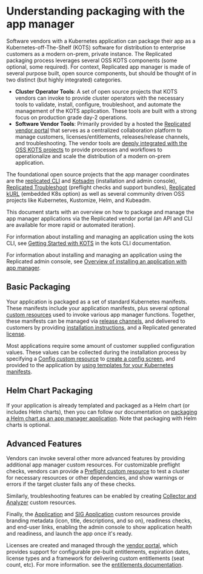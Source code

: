 # Understanding packaging with the app manager

Software vendors with a Kubernetes application can package their app as a Kubernetes-off-The-Shelf (KOTS) software for distribution to enterprise customers as a modern on-prem, private instance.
The Replicated packaging process leverages several OSS KOTS components (some optional, some required).
For context, Replicated app manager is made of several purpose built, open source components, but should be thought of in two distinct (but highly integrated) categories.

* **Cluster Operator Tools**: A set of open source projects that KOTS vendors can invoke to provide cluster operators with the necessary tools to validate, install, configure, troubleshoot, and automate the management of the KOTS application.
These tools are built with a strong focus on production grade day-2 operations.
* **Software Vendor Tools**: Primarily provided by a hosted the [Replicated vendor portal](https://vendor.replicated.com) that serves as a centralized collaboration platform to manage customers, licenses/entitlements, releases/release channels, and troubleshooting. The vendor tools are [deeply integrated with the OSS KOTS projects](https://blog.replicated.com/announcing-kots/) to provide processes and workflows to operationalize and scale the distribution of a modern on-prem application.

The foundational open source projects that the app manager coordinates are the [replicated CLI](https://kots.io/vendor/cli/getting-started/) and [Kotsadm](../enterprise/installing-overview) (installation and admin console), [Replicated Troubleshoot](https://troubleshoot.sh) (preflight checks and support bundles), [Replicated kURL](https://kurl.sh) (embedded K8s option) as well as several community driven OSS projects like Kubernetes, Kustomize, Helm, and Kubeadm.

This document starts with an overview on how to package and manage the app manager applications via the Replicated vendor portal (an API and CLI are available for more rapid or automated iteration).

For information about installing and managing an application using the kots CLI, see [Getting Started with KOTS](https://kots.io/kots-cli/getting-started/) in the kots CLI documentation.

For information about installing and managing an application using the Replicated admin console, see [Overview of installing an application with app manager](../enterprise/installing-overview).

## Basic Packaging
Your application is packaged as a set of standard Kubernetes manifests.
These manifests include your application manifests, plus several optional [custom resources](custom-resource-about) used to invoke various app manager functions.
Together, these manifests can be managed via [release channels](releases-understanding), and delivered to customers by providing [installation instructions](../enterprise/installing-overview), and a Replicated generated [license](licenses-about).

Most applications require some amount of customer supplied configuration values.
These values can be collected during the installation process by specifying a [Config custom resource](custom-resource-config) to [create a config screen](admin-console-customize-config-screen), and provided to the application by [using templates for your Kubernetes manifests](packaging-template-functions).

## Helm Chart Packaging
If your application is already templated and packaged as a Helm chart (or includes Helm charts), then you can follow our documentation on [packaging a Helm chart as an app manager application](helm-installing-native-helm). Note that packaging with Helm charts is optional.

## Advanced Features
Vendors can invoke several other more advanced features by providing additional app manager custom resources.
For customizable preflight checks, vendors can provide a [Preflight custom resource](custom-resource-preflight) to test a cluster for necessary resources or other dependencies, and show warnings or errors if the target cluster fails any of these checks.

Similarly, troubleshooting features can be enabled by creating [Collector and Analyzer](custom-resource-support-bundle) custom resources.

Finally, the [Application](custom-resource-application) and [SIG Application](custom-resource-sig-application) custom resources provide branding metadata (icon, title, descriptions, and so on), readiness checks, and end-user links, enabling the admin console to show application health and readiness, and launch the app once it's ready.

Licenses are created and managed through the [vendor portal](https://vendor.replicated.com), which provides support for configurable pre-built entitlements, expiration dates, license types and a framework for delivering custom entitlements (seat count, etc). For more information. see the [entitlements documentation](licenses-adding-custom-fields).
